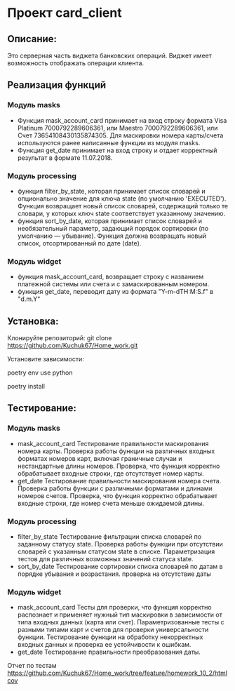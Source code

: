 # Проект card_client
## Описание:
Это серверная часть виджета банковских операций. Виджет имеет возможность отображать операции клиента.

## Реализация функций
### Модуль masks
- Функция mask_account_card принимает на вход строку формата Visa Platinum 7000792289606361, или Maestro 7000792289606361, или Счет 73654108430135874305.
Для маскировки номера карты/счета используются ранее написанные функции из модуля masks.
- Функция get_date принимает на вход строку и отдает корректный результат в формате 11.07.2018.

### Модуль processing
- функция filter_by_state, которая принимает список словарей и опционально значение для ключа state
 (по умолчанию 'EXECUTED'). Функция возвращает новый список словарей, содержащий только те словари, у которых ключ 
state соответствует указанному значению.
-  функция sort_by_date, которая принимает список словарей и необязательный параметр, задающий порядок сортировки (по умолчанию — убывание).  Функция должна возвращать новый список, отсортированный по дате (date).

### Модуль widget
- функция mask_account_card, возвращает строку с названием платежной системы или счета и с замаскированным номером.
- функция get_date, переводит дату из формата "Y-m-dTH:M:S.f" в "d.m.Y"

## Установка:
Клонируйте репозиторий:
git clone https://github.com/Kuchuk67/Home_work.git

Установите зависимости:

poetry env use python

poetry install

## Тестирование:

### Модуль masks 
- mask_account_card 
Тестирование правильности маскирования номера карты.
Проверка работы функции на различных входных форматах номеров карт,
включая граничные случаи и нестандартные длины номеров.
Проверка, что функция корректно обрабатывает входные строки, где отсутствует номер карты.
- get_date
Тестирование правильности маскирования номера счета.
Проверка работы функции с различными форматами и длинами номеров счетов.
Проверка, что функция корректно обрабатывает входные строки, где номер счета меньше ожидаемой длины.


### Модуль processing
- filter_by_state 
Тестирование фильтрации списка словарей по заданному статусу state.
Проверка работы функции при отсутствии словарей с указанным статусом state в списке.
Параметризация тестов для различных возможных значений статуса state.
- sort_by_date
Тестирование сортировки списка словарей по датам в порядке убывания и возрастания. проверка на отсутствие даты

### Модуль widget
- mask_account_card
Тесты для проверки, что функция корректно распознает и применяет нужный тип маскировки в зависимости от типа входных данных (карта или счет).
Параметризованные тесты с разными типами карт и счетов для проверки универсальности функции.
Тестирование функции на обработку некорректных входных данных и проверка ее устойчивости к ошибкам.
- get_date
Тестирование правильности преобразования даты.


Отчет по тестам https://github.com/Kuchuk67/Home_work/tree/feature/homework_10_2/htmlcov